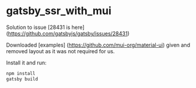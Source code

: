 # gatsby_ssr_with_mui

Solution to issue [28431 is here] (https://github.com/gatsbyjs/gatsby/issues/28431)

Downloaded [examples] (https://github.com/mui-org/material-ui) given and removed layout as it was not required for us. 

Install it and run:

```bash
npm install
gatsby build
